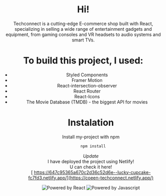 <div align="center">
<h1>Hi!</h1>

Techconnect is a cutting-edge E-commerce shop built with React, specializing in selling a wide range of entertainment gadgets and equipment, from gaming consoles and VR headsets to audio systems and smart TVs.

<h1> To build this project, I used:</h1>
<ul>
<li>Styled Components</li>
<li>Framer Motion</li>
<li>React-intersection-observer</li>
<li>React Router</li>
<li>React-Icons</li>
  <li>The Movie Database (TMDB) - the biggest API for movies</li>
<ul>
<h1>Instalation</h1>

Install my-project with npm

```bash
  npm install

```

_Update_ <br>
I have deployed the project using Netlify!<br>
U can check it here! <br>
[ https://647c95365a670c2d36c52d6e--lucky-cupcake-fc7fd3.netlify.app/](https://coeen-techconnect.netlify.app/)

  <img src="https://badgen.net/badge/powered%20by/React/blue" alt="Powered by React" />
  <img src="https://badgen.net/badge/powered%20by/Javascript/yellow" alt="Powered by Javascript" />
  </p>
